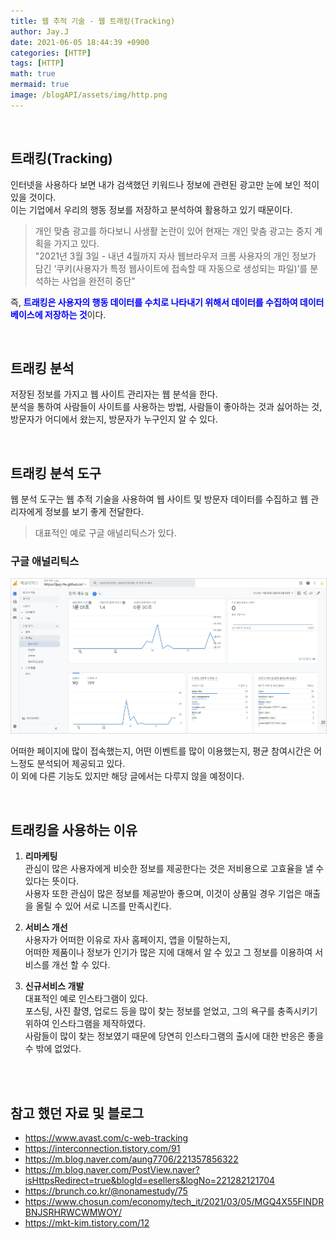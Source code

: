 ```yaml
---
title: 웹 추적 기술 - 웹 트래킹(Tracking)
author: Jay.J
date: 2021-06-05 18:44:39 +0900
categories: [HTTP]
tags: [HTTP]
math: true
mermaid: true
image: /blogAPI/assets/img/http.png
---
```


<br>

## 트래킹(Tracking)

인터넷을 사용하다 보면 내가 검색했던 키워드나 정보에 관련된 광고만 눈에 보인 적이 있을 것이다.<br>
이는 기업에서 우리의 행동 정보를 저장하고 분석하여 활용하고 있기 때문이다.<br>
> 개인 맞춤 광고를 하다보니 사생활 논란이 있어 현재는 개인 맞춤 광고는 중지 계획을 가지고 있다.<br>
> "2021년 3월 3일 - 내년 4월까지 자사 웹브라우저 크롬 사용자의 개인 정보가 담긴 ‘쿠키(사용자가 특정 웹사이트에 접속할 때 자동으로 생성되는 파일)’를 분석하는 사업을 완전히 중단"

즉, <b style="color:blue">트래킹은 사용자의 행동 데이터를 수치로 나타내기 위해서 데이터를 수집하여 데이터 베이스에 저장하는 것</b>이다.<br>

<br>

## 트래킹 분석

저장된 정보를 가지고 웹 사이트 관리자는 웹 분석을 한다.<br>
분석을 통하여 사람들이 사이트를 사용하는 방법, 사람들이 좋아하는 것과 싫어하는 것, 방문자가 어디에서 왔는지, 방문자가 누구인지 알 수 있다.<br>

<br>

## 트래킹 분석 도구

웹 분석 도구는 웹 추적 기술을 사용하여 웹 사이트 및 방문자 데이터를 수집하고 웹 관리자에게 정보를 보기 좋게 전달한다.
> 대표적인 예로 구글 애널리틱스가 있다.

### 구글 애널리틱스

<img src="/assets/img/html/gogle_analytics.jpg" alt="" style="border:1px solid #ddd;border-raidus:5px;overflow:hidden">

어떠한 페이지에 많이 접속했는지, 어떤 이벤트를 많이 이용했는지, 평균 참여시간은 어느정도 분석되어 제공되고 있다.<br>
이 외에 다른 기능도 있지만 해당 글에서는 다루지 않을 예정이다.

<br>

## 트래킹을 사용하는 이유

1. <b>리마케팅</b><br>
  관심이 많은 사용자에게 비슷한 정보를 제공한다는 것은 저비용으로 고효율을 낼 수 있다는 뜻이다.<br>
  사용자 또한 관심이 많은 정보를 제공받아 좋으며, 이것이 상품일 경우 기업은 매출을 올릴 수 있어 서로 니즈를 만족시킨다.

2. <b>서비스 개선</b><br>
  사용자가 어떠한 이유로 자사 홈페이지, 앱을 이탈하는지,<br>
  어떠한 제품이나 정보가 인기가 많은 지에 대해서 알 수 있고 그 정보를 이용하여 서비스를 개선 할 수 있다.

3. <b>신규서비스 개발</b><br>
  대표적인 예로 인스타그램이 있다.<br>
  포스팅, 사진 촬영, 업로드 등을 많이 찾는 정보를 얻었고, 그의 욕구를 충족시키기 위하여 인스타그램을 제작하였다.<br>
  사람들이 많이 찾는 정보였기 때문에 당연히 인스타그램의 출시에 대한 반응은 좋을 수 밖에 없었다.<br>

<br>
<br>

## 참고 했던 자료 및 블로그
- <a href="https://www.avast.com/c-web-tracking" target="_blank">https://www.avast.com/c-web-tracking</a>
- <a href="https://interconnection.tistory.com/91" target="_blank">https://interconnection.tistory.com/91</a>
- <a href="https://m.blog.naver.com/aung7706/221357856322" target="_blank">https://m.blog.naver.com/aung7706/221357856322</a>
- <a href="https://m.blog.naver.com/PostView.naver?isHttpsRedirect=true&blogId=esellers&logNo=221282121704" target="_blank">https://m.blog.naver.com/PostView.naver?isHttpsRedirect=true&blogId=esellers&logNo=221282121704</a>
- <a href="https://brunch.co.kr/@nonamestudy/75" target="_blank">https://brunch.co.kr/@nonamestudy/75</a>
- <a href="https://www.chosun.com/economy/tech_it/2021/03/05/MGQ4X55FINDRBNJSRHRWCWMWOY/" target="_blank">https://www.chosun.com/economy/tech_it/2021/03/05/MGQ4X55FINDRBNJSRHRWCWMWOY/</a>
- <a href="https://mkt-kim.tistory.com/12" target="_blank">https://mkt-kim.tistory.com/12</a>
